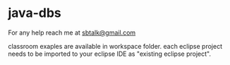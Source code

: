 # java-dbs

For any help reach me at sbtalk@gmail.com

classroom exaples are available in workspace folder. each eclipse project needs to be imported to your eclipse IDE as "existing eclipse project".